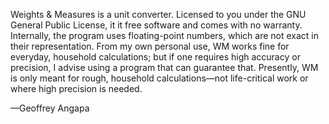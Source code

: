 Weights & Measures is a unit converter. Licensed to you under the GNU General Public License, it it free software and comes with no warranty. Internally, the program uses floating-point numbers, which are not exact in their representation. From my own personal use, WM works fine for everyday, household calculations; but if one requires high accuracy or precision, I advise using a program that can guarantee that. Presently, WM is only meant for rough, household calculations—not life-critical work or where high precision is needed.

—Geoffrey Angapa
